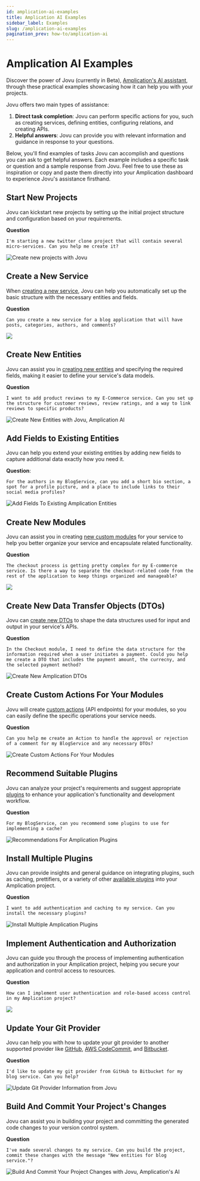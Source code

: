 ```yaml
---
id: amplication-ai-examples
title: Amplication AI Examples
sidebar_label: Examples
slug: /amplication-ai-examples
pagination_prev: how-to/amplication-ai
---
```


# Amplication AI Examples

Discover the power of Jovu (currently in Beta), [Amplication's AI assistant](/amplication-ai), through these practical examples showcasing how it can help you with your projects.  

Jovu offers two main types of assistance:

1. **Direct task completion**: Jovu can perform specific actions for you, such as creating services, defining entities, configuring relations, and creating APIs.
2. **Helpful answers**: Jovu can provide you with relevant information and guidance in response to your questions.

Below, you'll find examples of tasks Jovu can accomplish and questions you can ask to get helpful answers. Each example includes a specific task or question and a sample response from Jovu. Feel free to use these as inspiration or copy and paste them directly into your Amplication dashboard to experience Jovu's assistance firsthand.

## Start New Projects

Jovu can kickstart new projects by setting up the initial project structure and configuration based on your requirements.

**Question**
```
I'm starting a new twitter clone project that will contain several micro-services. Can you help me create it?
```

![Create new projects with Jovu](./assets/amplication-ai/create-new-project.png)

## Create a New Service

When [creating a new service](/first-service/), Jovu can help you automatically set up the basic structure with the necessary entities and fields.

**Question**
```
Can you create a new service for a blog application that will have posts, categories, authors, and comments?
```

![](./assets/amplication-ai/create-blog-service.png)

## Create New Entities

Jovu can assist you in [creating new entities](/set-up-entities/) and specifying the required fields, making it easier to define your service's data models.

**Question**
```
I want to add product reviews to my E-Commerce service. Can you set up the structure for customer reviews, review ratings, and a way to link reviews to specific products?
```

![Create New Entities with Jovu, Amplication AI](./assets/amplication-ai/create-entities.png)

## Add Fields to Existing Entities

Jovu can help you extend your existing entities by adding new fields to capture additional data exactly how you need it.

**Question**:
```
For the authors in my BlogService, can you add a short bio section, a spot for a profile picture, and a place to include links to their social media profiles?
```

![Add Fields To Existing Amplication Entities](./assets/amplication-ai/create-entity-fields.png)

## Create New Modules

Jovu can assist you in creating [new custom modules](/custom-types-and-actions#modules) for your service to help you better organize your service and encapsulate related functionality.

**Question**
```
The checkout process is getting pretty complex for my E-commerce service. Is there a way to separate the checkout-related code from the rest of the application to keep things organized and manageable?
```

![](./assets/amplication-ai/create-new-module.png)

## Create New Data Transfer Objects (DTOs)

Jovu can [create new DTOs](/custom-types-and-actions#dtos-and-enums) to shape the data structures used for input and output in your service's APIs.

**Question**
```
In the Checkout module, I need to define the data structure for the information required when a user initiates a payment. Could you help me create a DTO that includes the payment amount, the currecny, and the selected payment method?
```

![Create New Amplication DTOs](./assets/amplication-ai/create-new-dto.png)

## Create Custom Actions For Your Modules

Jovu will create [custom actions](/custom-types-and-actions#actions-1) (API endpoints) for your modules, so you can easily define the specific operations your service needs.

**Question**
```
Can you help me create an Action to handle the approval or rejection of a comment for my BlogService and any necessary DTOs?
```
![Create Custom Actions For Your Modules](./assets/amplication-ai/create-actions.png)

## Recommend Suitable Plugins

Jovu can analyze your project's requirements and suggest appropriate [plugins](/getting-started/plugins) to enhance your application's functionality and development workflow.

**Question**
```
For my BlogService, can you recommend some plugins to use for implementing a cache?
```

![Recommendations For Amplication Plugins](./assets/amplication-ai/recommendations-for-plugins.png)

## Install Multiple Plugins

Jovu can provide insights and general guidance on integrating plugins, such as caching, prettifiers, or a variety of other [available plugins](/getting-started/plugins) into your Amplication project.

**Question**
```
I want to add authentication and caching to my service. Can you install the necessary plugins?
```

![Install Multiple Amplication Plugins](./assets/amplication-ai/install-multiple-plugins.png)

## Implement Authentication and Authorization

Jovu can guide you through the process of implementing authentication and authorization in your Amplication project, helping you secure your application and control access to resources.

**Question**
```
How can I implement user authentication and role-based access control in my Amplication project?
```

![](./assets/amplication-ai/implement-user-authentication.png)

## Update Your Git Provider

Jovu can help you with how to update your git provider to another supported provider like [GitHub](/sync-with-github), [AWS CodeCommit](/sync-with-aws-codecommit), and [Bitbucket](/sync-with-bitbucket).

**Question**
```
I'd like to update my git provider from GitHub to Bitbucket for my blog service. Can you help?
```

![Update Git Provider Information from Jovu](./assets/amplication-ai/update-git-provider.png)

## Build And Commit Your Project's Changes

Jovu can assist you in building your project and committing the generated code changes to your version control system.

**Question**
```
I've made several changes to my service. Can you build the project, commit these changes with the message "New entities for blog service."?
```
![Build And Commit Your Project Changes with Jovu, Amplication's AI](./assets/amplication-ai/build-and-commit-project.png)
